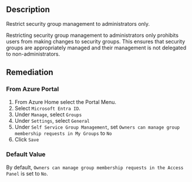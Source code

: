 
## Description

Restrict security group management to administrators only.

Restricting security group management to administrators only prohibits users from making changes to security groups. This ensures that security groups are appropriately managed and their management is not delegated to non-administrators.

## Remediation

### From Azure Portal

1. From Azure Home select the Portal Menu.
2. Select `Microsoft Entra ID`.
3. Under `Manage`, select `Groups`
4. Under `Settings`, select `General`
5. Under `Self Service Group Management`, set `Owners can manage group membership requests in My Groups` to `No`
6. Click `Save`

### Default Value

By default, `Owners can manage group membership requests in the Access Panel` is set to `No`.